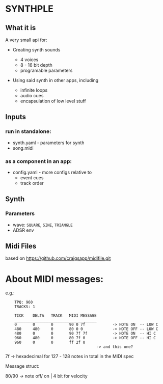 # SYNTHPLE
## What it is

A very small api for:

- Creating synth sounds
    - 4 voices
    - 8 - 16 bit depth
    - programable parameters

- Using said synth in other apps, including
    - infinite loops
    - audio cues
    - encapsulation of low level stuff

## Inputs

### run in standalone:
- synth.yaml - parameters for synth
- song.midi

### as a component in an app:
- config.yaml - more configs relative to 
    - event cues
    - track order

## Synth
### Parameters
* wave: `SQUARE`, `SINE`, `TRIANGLE`
* ADSR env


## Midi Files
based on
https://github.com/craigsapp/midifile.git


# About MIDI messages:

e.g.:

```
    TPQ: 960
    TRACKS: 1
    
    TICK    DELTA   TRACK   MIDI MESSAGE
    ____________________________________
    0       0       0       90 0 7f            -> NOTE ON  -- LOW C
    480     480     0       80 0 0             -> NOTE OFF -- LOW C
    480     0       0       90 7f 7f           -> NOTE ON  -- HI C
    960     480     0       80 7f 0            -> NOTE OFF -- HI C
    960     0       0       ff 2f 0  
                                        -> and this one?
```

7f -> hexadecimal for 127 - 128 notes in total in the MIDI spec

Message struct:

80/90 -> note off/ on    |    4 bit for velocity